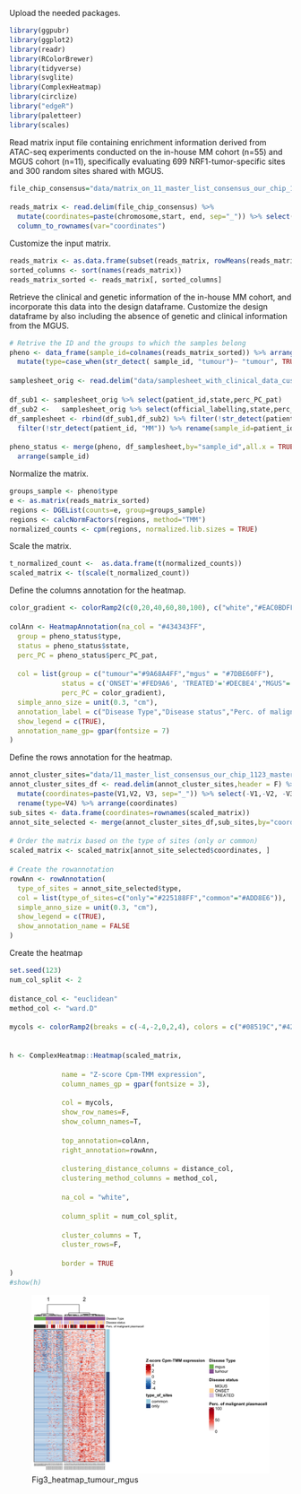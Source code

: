 Upload the needed packages.

``` r
library(ggpubr)
library(ggplot2)
library(readr)
library(RColorBrewer)
library(tidyverse)
library(svglite)
library(ComplexHeatmap)
library(circlize)
library("edgeR")
library(paletteer)
library(scales)
```

Read matrix input file containing enrichment information derived from
ATAC-seq experiments conducted on the in-house MM cohort (n=55) and MGUS
cohort (n=11), specifically evaluating 699 NRF1-tumor-specific sites and
300 random sites shared with MGUS.

``` r
file_chip_consensus="data/matrix_on_11_master_list_consensus_our_chip_1123_master_list_mgus_ANNOTATED_TSS_300random_plus_10_master_list_consensus_our_chip_1123.txt"

reads_matrix <- read.delim(file_chip_consensus) %>% 
  mutate(coordinates=paste(chromosome,start, end, sep="_")) %>% select(-chromosome,-start, -end) %>% 
  column_to_rownames(var="coordinates")
```

Customize the input matrix.

``` r
reads_matrix <- as.data.frame(subset(reads_matrix, rowMeans(reads_matrix) > 1))
sorted_columns <- sort(names(reads_matrix))
reads_matrix_sorted <- reads_matrix[, sorted_columns]
```

Retrieve the clinical and genetic information of the in-house MM cohort,
and incorporate this data into the design dataframe. Customize the
design dataframe by also including the absence of genetic and clinical
information from the MGUS.

``` r
# Retrive the ID and the groups to which the samples belong 
pheno <- data_frame(sample_id=colnames(reads_matrix_sorted)) %>% arrange(sample_id) %>% 
  mutate(type=case_when(str_detect( sample_id, "tumour")~ "tumour", TRUE ~ "mgus"))

samplesheet_orig <- read.delim("data/samplesheet_with_clinical_data_customized_cytogenetic_pc_info_mm59bis_4kpeaks_necessary_info_03september2024.tsv",header = T) %>% distinct() 

df_sub1 <- samplesheet_orig %>% select(patient_id,state,perc_PC_pat)
df_sub2 <-   samplesheet_orig %>% select(official_labelling,state,perc_PC_pat) %>% rename(patient_id=official_labelling)
df_samplesheet <- rbind(df_sub1,df_sub2) %>% filter(!str_detect(patient_id, "MGUS")) %>% 
  filter(!str_detect(patient_id, "MM")) %>% rename(sample_id=patient_id)

pheno_status <- merge(pheno, df_samplesheet,by="sample_id",all.x = TRUE) %>% mutate(state = if_else(is.na(state), "MGUS", state)) %>%
  arrange(sample_id)
```

Normalize the matrix.

``` r
groups_sample <- pheno$type
e <- as.matrix(reads_matrix_sorted)
regions <- DGEList(counts=e, group=groups_sample)
regions <- calcNormFactors(regions, method="TMM") 
normalized_counts <- cpm(regions, normalized.lib.sizes = TRUE)
```

Scale the matrix.

``` r
t_normalized_count <-  as.data.frame(t(normalized_counts)) 
scaled_matrix <- t(scale(t_normalized_count)) 
```

Define the columns annotation for the heatmap.

``` r
color_gradient <- colorRamp2(c(0,20,40,60,80,100), c("white","#EAC0BDFF", "#F57667FF","#D8392CFF","#C21417FF","#9C0824FF"))

colAnn <- HeatmapAnnotation(na_col = "#434343FF",
  group = pheno_status$type,
  status = pheno_status$state,
  perc_PC = pheno_status$perc_PC_pat,
  
  col = list(group = c("tumour"="#9A68A4FF","mgus" = "#7DBE60FF"),
             status = c('ONSET'='#FED9A6', 'TREATED'='#DECBE4',"MGUS"= "white"),
             perc_PC = color_gradient),
  simple_anno_size = unit(0.3, "cm"),
  annotation_label = c("Disease Type","Disease status","Perc. of malignant plasmacell"),
  show_legend = c(TRUE),
  annotation_name_gp= gpar(fontsize = 7)
)
```

Define the rows annotation for the heatmap.

``` r
annot_cluster_sites="data/11_master_list_consensus_our_chip_1123_master_list_mgus_ANNOTATED_TSS_300random_plus_10_master_list_consensus_our_chip_TYPE_1123.bed"
annot_cluster_sites_df <- read.delim(annot_cluster_sites,header = F) %>%
  mutate(coordinates=paste(V1,V2, V3, sep="_")) %>% select(-V1,-V2, -V3) %>%
  rename(type=V4) %>% arrange(coordinates)
sub_sites <- data.frame(coordinates=rownames(scaled_matrix))
annot_site_selected <- merge(annot_cluster_sites_df,sub_sites,by="coordinates")%>% arrange(type)

# Order the matrix based on the type of sites (only or common)
scaled_matrix <- scaled_matrix[annot_site_selected$coordinates, ]

# Create the rowannotation
rowAnn <- rowAnnotation(
  type_of_sites = annot_site_selected$type,
  col = list(type_of_sites=c("only"="#225188FF","common"="#ADD8E6")),
  simple_anno_size = unit(0.3, "cm"),
  show_legend = c(TRUE),
  show_annotation_name = FALSE
)
```

Create the heatmap

``` r
set.seed(123)
num_col_split <- 2

distance_col <- "euclidean"
method_col <- "ward.D"

mycols <- colorRamp2(breaks = c(-4,-2,0,2,4), colors = c("#08519C","#4292C6","#FFFFFF","#D7301F","#B30000"))#roma


h <- ComplexHeatmap::Heatmap(scaled_matrix,

             name = "Z-score Cpm-TMM expression", 
             column_names_gp = gpar(fontsize = 3),

             col = mycols,
             show_row_names=F,
             show_column_names=T,
             
             top_annotation=colAnn,
             right_annotation=rowAnn,

             clustering_distance_columns = distance_col,
             clustering_method_columns = method_col,
             
             na_col = "white",

             column_split = num_col_split,
             
             cluster_columns = T,
             cluster_rows=F,

             border = TRUE
)
#show(h)
```

<figure>
<img
src="https://github.com/cleliacort/NRF1_paper/blob/main/Fig3/figures/heatmap_tot_cluster_2_normalized_scaled_1111_chip_nrf1_kms27_chip_nrf1_mm196_chip_nrf1_mm217_chip_nrf1_kms18_1223_cluster_col_euclidean_ward.D_rows_no_clustering_1223.png"
alt="Fig3_heatmap_tumour_mgus" />
<figcaption aria-hidden="true">Fig3_heatmap_tumour_mgus</figcaption>
</figure>
